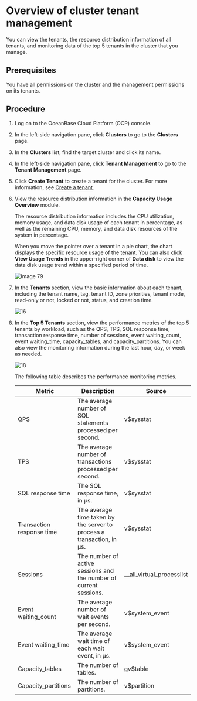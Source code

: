 # Overview of cluster tenant management

You can view the tenants, the resource distribution information of all tenants, and monitoring data of the top 5 tenants in the cluster that you manage.

## Prerequisites

You have all permissions on the cluster and the management permissions on its tenants.

## Procedure

1. Log on to the OceanBase Cloud Platform (OCP) console.

2. In the left-side navigation pane, click **Clusters** to go to the **Clusters** page.

3. In the **Clusters** list, find the target cluster and click its name.

4. In the left-side navigation pane, click **Tenant Management** to go to the **Tenant Management** page.

5. Click **Create Tenant** to create a tenant for the cluster. For more information, see [Create a tenant](../500.quickstart/600.quickstart-create-a-tenant.md).

6. View the resource distribution information in the **Capacity Usage Overview** module.

   The resource distribution information includes the CPU utilization, memory usage, and data disk usage of each tenant in percentage, as well as the remaining CPU, memory, and data disk resources of the system in percentage.

   When you move the pointer over a tenant in a pie chart, the chart displays the specific resource usage of the tenant. You can also click **View Usage Trends** in the upper-right corner of **Data disk** to view the data disk usage trend within a specified period of time.

   ![Image 79](https://obbusiness-private.oss-cn-shanghai.aliyuncs.com/doc/img/ocp/420/420-en/%E5%AE%B9%E9%87%8F%E4%BD%BF%E7%94%A8%E6%80%BB%E8%A7%88.png)

7. In the **Tenants** section, view the basic information about each tenant, including the tenant name, tag, tenant ID, zone priorities, tenant mode, read-only or not, locked or not, status, and creation time.

   ![16](https://obbusiness-private.oss-cn-shanghai.aliyuncs.com/doc/img/ocp/422-en/%E9%9B%86%E7%BE%A4%E7%A7%9F%E6%88%B7%E5%88%97%E8%A1%A81.png)

8. In the **Top 5 Tenants** section, view the performance metrics of the top 5 tenants by workload, such as the QPS, TPS, SQL response time, transaction response time, number of sessions, event waiting_count, event waiting_time, capacity_tables, and capacity_partitions. You can also view the monitoring information during the last hour, day, or week as needed.

   ![18](https://obbusiness-private.oss-cn-shanghai.aliyuncs.com/doc/img/ocp/420/420-en/%E7%A7%9F%E6%88%B7top5.png)

   The following table describes the performance monitoring metrics.

   | Metric | Description | Source |
   |----------|----------------------|---------------------------|
   | QPS | The average number of SQL statements processed per second. | v$sysstat |
   | TPS | The average number of transactions processed per second. | v$sysstat |
   | SQL response time | The SQL response time, in µs. | v$sysstat |
   | Transaction response time | The average time taken by the server to process a transaction, in µs. | v$sysstat |
   | Sessions | The number of active sessions and the number of current sessions. | __all_virtual_processlist |
   | Event waiting_count | The average number of wait events per second. | v$system_event |
   | Event waiting_time | The average wait time of each wait event, in μs. | v$system_event |
   | Capacity_tables | The number of tables. | gv$table |
   | Capacity_partitions | The number of partitions. | v$partition |
